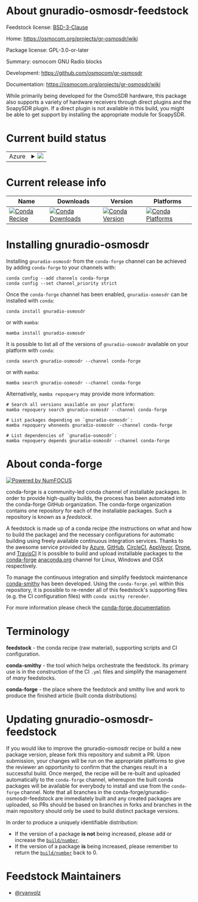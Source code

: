 About gnuradio-osmosdr-feedstock
================================

Feedstock license: [BSD-3-Clause](https://github.com/conda-forge/gnuradio-osmosdr-feedstock/blob/main/LICENSE.txt)

Home: https://osmocom.org/projects/gr-osmosdr/wiki

Package license: GPL-3.0-or-later

Summary: osmocom GNU Radio blocks

Development: https://github.com/osmocom/gr-osmosdr

Documentation: https://osmocom.org/projects/gr-osmosdr/wiki

While primarily being developed for the OsmoSDR hardware, this package also
supports a variety of hardware receivers through direct plugins and the SoapySDR
plugin. If a direct plugin is not available in this build, you might be able to get
support by installing the appropriate module for SoapySDR.


Current build status
====================


<table>
    
  <tr>
    <td>Azure</td>
    <td>
      <details>
        <summary>
          <a href="https://dev.azure.com/conda-forge/feedstock-builds/_build/latest?definitionId=9986&branchName=main">
            <img src="https://dev.azure.com/conda-forge/feedstock-builds/_apis/build/status/gnuradio-osmosdr-feedstock?branchName=main">
          </a>
        </summary>
        <table>
          <thead><tr><th>Variant</th><th>Status</th></tr></thead>
          <tbody><tr>
              <td>linux_64_python3.10.____cpython</td>
              <td>
                <a href="https://dev.azure.com/conda-forge/feedstock-builds/_build/latest?definitionId=9986&branchName=main">
                  <img src="https://dev.azure.com/conda-forge/feedstock-builds/_apis/build/status/gnuradio-osmosdr-feedstock?branchName=main&jobName=linux&configuration=linux%20linux_64_python3.10.____cpython" alt="variant">
                </a>
              </td>
            </tr><tr>
              <td>linux_64_python3.11.____cpython</td>
              <td>
                <a href="https://dev.azure.com/conda-forge/feedstock-builds/_build/latest?definitionId=9986&branchName=main">
                  <img src="https://dev.azure.com/conda-forge/feedstock-builds/_apis/build/status/gnuradio-osmosdr-feedstock?branchName=main&jobName=linux&configuration=linux%20linux_64_python3.11.____cpython" alt="variant">
                </a>
              </td>
            </tr><tr>
              <td>linux_64_python3.12.____cpython</td>
              <td>
                <a href="https://dev.azure.com/conda-forge/feedstock-builds/_build/latest?definitionId=9986&branchName=main">
                  <img src="https://dev.azure.com/conda-forge/feedstock-builds/_apis/build/status/gnuradio-osmosdr-feedstock?branchName=main&jobName=linux&configuration=linux%20linux_64_python3.12.____cpython" alt="variant">
                </a>
              </td>
            </tr><tr>
              <td>linux_64_python3.9.____cpython</td>
              <td>
                <a href="https://dev.azure.com/conda-forge/feedstock-builds/_build/latest?definitionId=9986&branchName=main">
                  <img src="https://dev.azure.com/conda-forge/feedstock-builds/_apis/build/status/gnuradio-osmosdr-feedstock?branchName=main&jobName=linux&configuration=linux%20linux_64_python3.9.____cpython" alt="variant">
                </a>
              </td>
            </tr><tr>
              <td>linux_aarch64_python3.10.____cpython</td>
              <td>
                <a href="https://dev.azure.com/conda-forge/feedstock-builds/_build/latest?definitionId=9986&branchName=main">
                  <img src="https://dev.azure.com/conda-forge/feedstock-builds/_apis/build/status/gnuradio-osmosdr-feedstock?branchName=main&jobName=linux&configuration=linux%20linux_aarch64_python3.10.____cpython" alt="variant">
                </a>
              </td>
            </tr><tr>
              <td>linux_aarch64_python3.11.____cpython</td>
              <td>
                <a href="https://dev.azure.com/conda-forge/feedstock-builds/_build/latest?definitionId=9986&branchName=main">
                  <img src="https://dev.azure.com/conda-forge/feedstock-builds/_apis/build/status/gnuradio-osmosdr-feedstock?branchName=main&jobName=linux&configuration=linux%20linux_aarch64_python3.11.____cpython" alt="variant">
                </a>
              </td>
            </tr><tr>
              <td>linux_aarch64_python3.12.____cpython</td>
              <td>
                <a href="https://dev.azure.com/conda-forge/feedstock-builds/_build/latest?definitionId=9986&branchName=main">
                  <img src="https://dev.azure.com/conda-forge/feedstock-builds/_apis/build/status/gnuradio-osmosdr-feedstock?branchName=main&jobName=linux&configuration=linux%20linux_aarch64_python3.12.____cpython" alt="variant">
                </a>
              </td>
            </tr><tr>
              <td>linux_aarch64_python3.9.____cpython</td>
              <td>
                <a href="https://dev.azure.com/conda-forge/feedstock-builds/_build/latest?definitionId=9986&branchName=main">
                  <img src="https://dev.azure.com/conda-forge/feedstock-builds/_apis/build/status/gnuradio-osmosdr-feedstock?branchName=main&jobName=linux&configuration=linux%20linux_aarch64_python3.9.____cpython" alt="variant">
                </a>
              </td>
            </tr><tr>
              <td>linux_ppc64le_python3.10.____cpython</td>
              <td>
                <a href="https://dev.azure.com/conda-forge/feedstock-builds/_build/latest?definitionId=9986&branchName=main">
                  <img src="https://dev.azure.com/conda-forge/feedstock-builds/_apis/build/status/gnuradio-osmosdr-feedstock?branchName=main&jobName=linux&configuration=linux%20linux_ppc64le_python3.10.____cpython" alt="variant">
                </a>
              </td>
            </tr><tr>
              <td>linux_ppc64le_python3.11.____cpython</td>
              <td>
                <a href="https://dev.azure.com/conda-forge/feedstock-builds/_build/latest?definitionId=9986&branchName=main">
                  <img src="https://dev.azure.com/conda-forge/feedstock-builds/_apis/build/status/gnuradio-osmosdr-feedstock?branchName=main&jobName=linux&configuration=linux%20linux_ppc64le_python3.11.____cpython" alt="variant">
                </a>
              </td>
            </tr><tr>
              <td>linux_ppc64le_python3.12.____cpython</td>
              <td>
                <a href="https://dev.azure.com/conda-forge/feedstock-builds/_build/latest?definitionId=9986&branchName=main">
                  <img src="https://dev.azure.com/conda-forge/feedstock-builds/_apis/build/status/gnuradio-osmosdr-feedstock?branchName=main&jobName=linux&configuration=linux%20linux_ppc64le_python3.12.____cpython" alt="variant">
                </a>
              </td>
            </tr><tr>
              <td>linux_ppc64le_python3.9.____cpython</td>
              <td>
                <a href="https://dev.azure.com/conda-forge/feedstock-builds/_build/latest?definitionId=9986&branchName=main">
                  <img src="https://dev.azure.com/conda-forge/feedstock-builds/_apis/build/status/gnuradio-osmosdr-feedstock?branchName=main&jobName=linux&configuration=linux%20linux_ppc64le_python3.9.____cpython" alt="variant">
                </a>
              </td>
            </tr><tr>
              <td>osx_64_python3.10.____cpython</td>
              <td>
                <a href="https://dev.azure.com/conda-forge/feedstock-builds/_build/latest?definitionId=9986&branchName=main">
                  <img src="https://dev.azure.com/conda-forge/feedstock-builds/_apis/build/status/gnuradio-osmosdr-feedstock?branchName=main&jobName=osx&configuration=osx%20osx_64_python3.10.____cpython" alt="variant">
                </a>
              </td>
            </tr><tr>
              <td>osx_64_python3.11.____cpython</td>
              <td>
                <a href="https://dev.azure.com/conda-forge/feedstock-builds/_build/latest?definitionId=9986&branchName=main">
                  <img src="https://dev.azure.com/conda-forge/feedstock-builds/_apis/build/status/gnuradio-osmosdr-feedstock?branchName=main&jobName=osx&configuration=osx%20osx_64_python3.11.____cpython" alt="variant">
                </a>
              </td>
            </tr><tr>
              <td>osx_64_python3.12.____cpython</td>
              <td>
                <a href="https://dev.azure.com/conda-forge/feedstock-builds/_build/latest?definitionId=9986&branchName=main">
                  <img src="https://dev.azure.com/conda-forge/feedstock-builds/_apis/build/status/gnuradio-osmosdr-feedstock?branchName=main&jobName=osx&configuration=osx%20osx_64_python3.12.____cpython" alt="variant">
                </a>
              </td>
            </tr><tr>
              <td>osx_64_python3.9.____cpython</td>
              <td>
                <a href="https://dev.azure.com/conda-forge/feedstock-builds/_build/latest?definitionId=9986&branchName=main">
                  <img src="https://dev.azure.com/conda-forge/feedstock-builds/_apis/build/status/gnuradio-osmosdr-feedstock?branchName=main&jobName=osx&configuration=osx%20osx_64_python3.9.____cpython" alt="variant">
                </a>
              </td>
            </tr><tr>
              <td>osx_arm64_python3.10.____cpython</td>
              <td>
                <a href="https://dev.azure.com/conda-forge/feedstock-builds/_build/latest?definitionId=9986&branchName=main">
                  <img src="https://dev.azure.com/conda-forge/feedstock-builds/_apis/build/status/gnuradio-osmosdr-feedstock?branchName=main&jobName=osx&configuration=osx%20osx_arm64_python3.10.____cpython" alt="variant">
                </a>
              </td>
            </tr><tr>
              <td>osx_arm64_python3.11.____cpython</td>
              <td>
                <a href="https://dev.azure.com/conda-forge/feedstock-builds/_build/latest?definitionId=9986&branchName=main">
                  <img src="https://dev.azure.com/conda-forge/feedstock-builds/_apis/build/status/gnuradio-osmosdr-feedstock?branchName=main&jobName=osx&configuration=osx%20osx_arm64_python3.11.____cpython" alt="variant">
                </a>
              </td>
            </tr><tr>
              <td>osx_arm64_python3.12.____cpython</td>
              <td>
                <a href="https://dev.azure.com/conda-forge/feedstock-builds/_build/latest?definitionId=9986&branchName=main">
                  <img src="https://dev.azure.com/conda-forge/feedstock-builds/_apis/build/status/gnuradio-osmosdr-feedstock?branchName=main&jobName=osx&configuration=osx%20osx_arm64_python3.12.____cpython" alt="variant">
                </a>
              </td>
            </tr><tr>
              <td>osx_arm64_python3.9.____cpython</td>
              <td>
                <a href="https://dev.azure.com/conda-forge/feedstock-builds/_build/latest?definitionId=9986&branchName=main">
                  <img src="https://dev.azure.com/conda-forge/feedstock-builds/_apis/build/status/gnuradio-osmosdr-feedstock?branchName=main&jobName=osx&configuration=osx%20osx_arm64_python3.9.____cpython" alt="variant">
                </a>
              </td>
            </tr><tr>
              <td>win_64_python3.10.____cpython</td>
              <td>
                <a href="https://dev.azure.com/conda-forge/feedstock-builds/_build/latest?definitionId=9986&branchName=main">
                  <img src="https://dev.azure.com/conda-forge/feedstock-builds/_apis/build/status/gnuradio-osmosdr-feedstock?branchName=main&jobName=win&configuration=win%20win_64_python3.10.____cpython" alt="variant">
                </a>
              </td>
            </tr><tr>
              <td>win_64_python3.11.____cpython</td>
              <td>
                <a href="https://dev.azure.com/conda-forge/feedstock-builds/_build/latest?definitionId=9986&branchName=main">
                  <img src="https://dev.azure.com/conda-forge/feedstock-builds/_apis/build/status/gnuradio-osmosdr-feedstock?branchName=main&jobName=win&configuration=win%20win_64_python3.11.____cpython" alt="variant">
                </a>
              </td>
            </tr><tr>
              <td>win_64_python3.12.____cpython</td>
              <td>
                <a href="https://dev.azure.com/conda-forge/feedstock-builds/_build/latest?definitionId=9986&branchName=main">
                  <img src="https://dev.azure.com/conda-forge/feedstock-builds/_apis/build/status/gnuradio-osmosdr-feedstock?branchName=main&jobName=win&configuration=win%20win_64_python3.12.____cpython" alt="variant">
                </a>
              </td>
            </tr><tr>
              <td>win_64_python3.9.____cpython</td>
              <td>
                <a href="https://dev.azure.com/conda-forge/feedstock-builds/_build/latest?definitionId=9986&branchName=main">
                  <img src="https://dev.azure.com/conda-forge/feedstock-builds/_apis/build/status/gnuradio-osmosdr-feedstock?branchName=main&jobName=win&configuration=win%20win_64_python3.9.____cpython" alt="variant">
                </a>
              </td>
            </tr>
          </tbody>
        </table>
      </details>
    </td>
  </tr>
</table>

Current release info
====================

| Name | Downloads | Version | Platforms |
| --- | --- | --- | --- |
| [![Conda Recipe](https://img.shields.io/badge/recipe-gnuradio--osmosdr-green.svg)](https://anaconda.org/conda-forge/gnuradio-osmosdr) | [![Conda Downloads](https://img.shields.io/conda/dn/conda-forge/gnuradio-osmosdr.svg)](https://anaconda.org/conda-forge/gnuradio-osmosdr) | [![Conda Version](https://img.shields.io/conda/vn/conda-forge/gnuradio-osmosdr.svg)](https://anaconda.org/conda-forge/gnuradio-osmosdr) | [![Conda Platforms](https://img.shields.io/conda/pn/conda-forge/gnuradio-osmosdr.svg)](https://anaconda.org/conda-forge/gnuradio-osmosdr) |

Installing gnuradio-osmosdr
===========================

Installing `gnuradio-osmosdr` from the `conda-forge` channel can be achieved by adding `conda-forge` to your channels with:

```
conda config --add channels conda-forge
conda config --set channel_priority strict
```

Once the `conda-forge` channel has been enabled, `gnuradio-osmosdr` can be installed with `conda`:

```
conda install gnuradio-osmosdr
```

or with `mamba`:

```
mamba install gnuradio-osmosdr
```

It is possible to list all of the versions of `gnuradio-osmosdr` available on your platform with `conda`:

```
conda search gnuradio-osmosdr --channel conda-forge
```

or with `mamba`:

```
mamba search gnuradio-osmosdr --channel conda-forge
```

Alternatively, `mamba repoquery` may provide more information:

```
# Search all versions available on your platform:
mamba repoquery search gnuradio-osmosdr --channel conda-forge

# List packages depending on `gnuradio-osmosdr`:
mamba repoquery whoneeds gnuradio-osmosdr --channel conda-forge

# List dependencies of `gnuradio-osmosdr`:
mamba repoquery depends gnuradio-osmosdr --channel conda-forge
```


About conda-forge
=================

[![Powered by
NumFOCUS](https://img.shields.io/badge/powered%20by-NumFOCUS-orange.svg?style=flat&colorA=E1523D&colorB=007D8A)](https://numfocus.org)

conda-forge is a community-led conda channel of installable packages.
In order to provide high-quality builds, the process has been automated into the
conda-forge GitHub organization. The conda-forge organization contains one repository
for each of the installable packages. Such a repository is known as a *feedstock*.

A feedstock is made up of a conda recipe (the instructions on what and how to build
the package) and the necessary configurations for automatic building using freely
available continuous integration services. Thanks to the awesome service provided by
[Azure](https://azure.microsoft.com/en-us/services/devops/), [GitHub](https://github.com/),
[CircleCI](https://circleci.com/), [AppVeyor](https://www.appveyor.com/),
[Drone](https://cloud.drone.io/welcome), and [TravisCI](https://travis-ci.com/)
it is possible to build and upload installable packages to the
[conda-forge](https://anaconda.org/conda-forge) [anaconda.org](https://anaconda.org/)
channel for Linux, Windows and OSX respectively.

To manage the continuous integration and simplify feedstock maintenance
[conda-smithy](https://github.com/conda-forge/conda-smithy) has been developed.
Using the ``conda-forge.yml`` within this repository, it is possible to re-render all of
this feedstock's supporting files (e.g. the CI configuration files) with ``conda smithy rerender``.

For more information please check the [conda-forge documentation](https://conda-forge.org/docs/).

Terminology
===========

**feedstock** - the conda recipe (raw material), supporting scripts and CI configuration.

**conda-smithy** - the tool which helps orchestrate the feedstock.
                   Its primary use is in the construction of the CI ``.yml`` files
                   and simplify the management of *many* feedstocks.

**conda-forge** - the place where the feedstock and smithy live and work to
                  produce the finished article (built conda distributions)


Updating gnuradio-osmosdr-feedstock
===================================

If you would like to improve the gnuradio-osmosdr recipe or build a new
package version, please fork this repository and submit a PR. Upon submission,
your changes will be run on the appropriate platforms to give the reviewer an
opportunity to confirm that the changes result in a successful build. Once
merged, the recipe will be re-built and uploaded automatically to the
`conda-forge` channel, whereupon the built conda packages will be available for
everybody to install and use from the `conda-forge` channel.
Note that all branches in the conda-forge/gnuradio-osmosdr-feedstock are
immediately built and any created packages are uploaded, so PRs should be based
on branches in forks and branches in the main repository should only be used to
build distinct package versions.

In order to produce a uniquely identifiable distribution:
 * If the version of a package **is not** being increased, please add or increase
   the [``build/number``](https://docs.conda.io/projects/conda-build/en/latest/resources/define-metadata.html#build-number-and-string).
 * If the version of a package **is** being increased, please remember to return
   the [``build/number``](https://docs.conda.io/projects/conda-build/en/latest/resources/define-metadata.html#build-number-and-string)
   back to 0.

Feedstock Maintainers
=====================

* [@ryanvolz](https://github.com/ryanvolz/)

